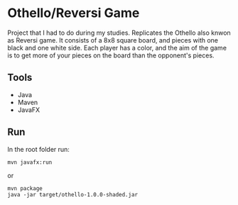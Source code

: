# Othello/Reversi Game

Project that I had to do during my studies. Replicates the Othello also knwon as Reversi game. It consists of a 8x8 square board, and pieces with one black and one white side. Each player has a color, and the aim of the game is to get more of your pieces on the board than the opponent's pieces.

## Tools

* Java
* Maven
* JavaFX

## Run

In the root folder run:

```console
mvn javafx:run
```

or

```console
mvn package
java -jar target/othello-1.0.0-shaded.jar
```
